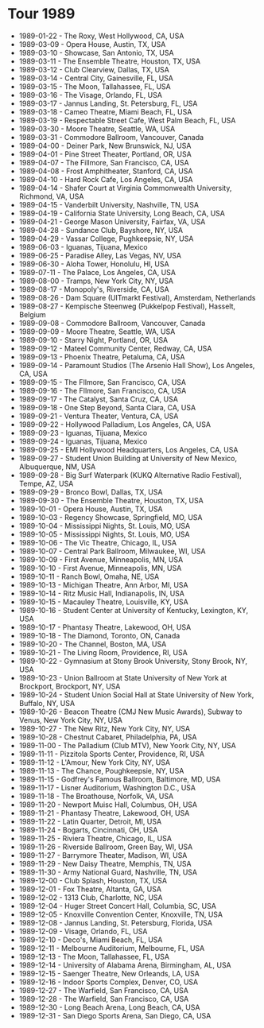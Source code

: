 # Tour 1989

* 1989-01-22 - The Roxy, West Hollywood, CA, USA
* 1989-03-09 - Opera House, Austin, TX, USA
* 1989-03-10 - Showcase, San Antonio, TX, USA
* 1989-03-11 - The Ensemble Theatre, Houston, TX, USA
* 1989-03-12 - Club Clearview, Dallas, TX, USA
* 1989-03-14 - Central City, Gainesville, FL, USA
* 1989-03-15 - The Moon, Tallahassee, FL, USA
* 1989-03-16 - The Visage, Orlando, FL, USA
* 1989-03-17 - Jannus Landing, St. Petersburg, FL, USA
* 1989-03-18 - Cameo Theatre, Miami Beach, FL, USA
* 1989-03-19 - Respectable Street Cafe, West Palm Beach, FL, USA
* 1989-03-30 - Moore Theatre, Seattle, WA, USA
* 1989-03-31 - Commodore Ballroom, Vancouver, Canada
* 1989-04-00 - Deiner Park, New Brunswick, NJ, USA
* 1989-04-01 - Pine Street Theater, Portland, OR, USA
* 1989-04-07 - The Fillmore, San Francisco, CA, USA
* 1989-04-08 - Frost Amphitheater, Stanford, CA, USA
* 1989-04-10 - Hard Rock Cafe, Los Angeles, CA, USA
* 1989-04-14 - Shafer Court at Virginia Commonwealth University, Richmond, VA, USA
* 1989-04-15 - Vanderbilt University, Nashville, TN, USA
* 1989-04-19 - California State University, Long Beach, CA, USA
* 1989-04-21 - George Mason University, Fairfax, VA, USA
* 1989-04-28 - Sundance Club, Bayshore, NY, USA
* 1989-04-29 - Vassar College, Pughkeepsie, NY, USA
* 1989-06-03 - Iguanas, Tijuana, Mexico
* 1989-06-25 - Paradise Alley, Las Vegas, NV, USA
* 1989-06-30 - Aloha Tower, Honolulu, HI, USA
* 1989-07-11 - The Palace, Los Angeles, CA, USA
* 1989-08-00 - Tramps, New York City, NY, USA
* 1989-08-17 - Monopoly's, Riverside, CA, USA
* 1989-08-26 - Dam Square (UITmarkt Festival), Amsterdam, Netherlands
* 1989-08-27 - Kempische Steenweg (Pukkelpop Festival), Hasselt, Belgium
* 1989-09-08 - Commodore Ballroom, Vancouver, Canada
* 1989-09-09 - Moore Theatre, Seattle, WA, USA
* 1989-09-10 - Starry Night, Portland, OR, USA
* 1989-09-12 - Mateel Community Center, Redway, CA, USA
* 1989-09-13 - Phoenix Theatre, Petaluma, CA, USA
* 1989-09-14 - Paramount Studios (The Arsenio Hall Show), Los Angeles, CA, USA
* 1989-09-15 - The FIlmore, San Francisco, CA, USA
* 1989-09-16 - The FIlmore, San Francisco, CA, USA
* 1989-09-17 - The Catalyst, Santa Cruz, CA, USA
* 1989-09-18 - One Step Beyond, Santa Clara, CA, USA
* 1989-09-21 - Ventura Theater, Ventura, CA, USA
* 1989-09-22 - Hollywood Palladium, Los Angeles, CA, USA
* 1989-09-23 - Iguanas, Tijuana, Mexico
* 1989-09-24 - Iguanas, Tijuana, Mexico
* 1989-09-25 - EMI Hollywood Headquarters, Los Angeles, CA, USA
* 1989-09-27 - Student Union Building at University of New Mexico, Albuquerque, NM, USA
* 1989-09-28 - Big Surf Waterpark (KUKQ Alternative Radio Festival), Tempe, AZ, USA
* 1989-09-29 - Bronco Bowl, Dallas, TX, USA
* 1989-09-30 - The Ensemble Theatre, Houston, TX, USA
* 1989-10-01 - Opera House, Austin, TX, USA
* 1989-10-03 - Regency Showcase, Springfield, MO, USA
* 1989-10-04 - Mississippi Nights, St. Louis, MO, USA
* 1989-10-05 - Mississippi Nights, St. Louis, MO, USA
* 1989-10-06 - The Vic Theatre, Chicago, IL, USA
* 1989-10-07 - Central Park Ballroom, Milwaukee, WI, USA
* 1989-10-09 - First Avenue, Minneapolis, MN, USA
* 1989-10-10 - First Avenue, Minneapolis, MN, USA
* 1989-10-11 - Ranch Bowl, Omaha, NE, USA
* 1989-10-13 - Michigan Theatre, Ann Arbor, MI, USA
* 1989-10-14 - Ritz Music Hall, Indianapolis, IN, USA
* 1989-10-15 - Macauley Theatre, Louisville, KY, USA
* 1989-10-16 - Student Center at University of Kentucky, Lexington, KY, USA
* 1989-10-17 - Phantasy Theatre, Lakewood, OH, USA
* 1989-10-18 - The Diamond, Toronto, ON, Canada
* 1989-10-20 - The Channel, Boston, MA, USA
* 1989-10-21 - The Living Room, Providence, RI, USA
* 1989-10-22 - Gymnasium at Stony Brook University, Stony Brook, NY, USA
* 1989-10-23 - Union Ballroom at State University of New York at Brockport, Brockport, NY, USA
* 1989-10-24 - Student Union Social Hall at State University of New York, Buffalo, NY, USA
* 1989-10-26 - Beacon Theatre (CMJ New Music Awards), Subway to Venus, New York City, NY, USA
* 1989-10-27 - The New Ritz, New York City, NY, USA
* 1989-10-28 - Chestnut Cabaret, Philadelphia, PA, USA
* 1989-11-00 - The Palladium (Club MTV), New Yoork City, NY, USA
* 1989-11-11 - Pizzitola Sports Center, Providence, RI, USA
* 1989-11-12 - L'Amour, New York City, NY, USA
* 1989-11-13 - The Chance, Poughkeepsie, NY, USA
* 1989-11-15 - Godfrey's Famous Ballroom, Baltimore, MD, USA
* 1989-11-17 - Lisner Auditorium, Washington D.C., USA
* 1989-11-18 - The Broathouse, Norfolk, VA, USA
* 1989-11-20 - Newport Muisc Hall, Columbus, OH, USA
* 1989-11-21 - Phantasy Theatre, Lakewood, OH, USA
* 1989-11-22 - Latin Quarter, Detroit, MI, USA
* 1989-11-24 - Bogarts, Cincinnati, OH, USA
* 1989-11-25 - Riviera Theatre, Chicago, IL, USA
* 1989-11-26 - Riverside Ballroom, Green Bay, WI, USA
* 1989-11-27 - Barrymore Theater, Madison, WI, USA
* 1989-11-29 - New Daisy Theatre, Memphis, TN, USA
* 1989-11-30 - Army National Guard, Nashville, TN, USA
* 1989-12-00 - Club Splash, Houston, TX, USA
* 1989-12-01 - Fox Theatre, Altanta, GA, USA
* 1989-12-02 - 1313 Club, Charlotte, NC, USA
* 1989-12-04 - Huger Street Concert Hall, Columbia, SC, USA
* 1989-12-05 - Knoxville Convention Center, Knoxville, TN, USA
* 1989-12-08 - Jannus Landing, St. Petersburg, Florida, USA
* 1989-12-09 - Visage, Orlando, FL, USA
* 1989-12-10 - Deco's, Miami Beach, FL, USA
* 1989-12-11 - Melbourne Auditorium, Melbourne, FL, USA
* 1989-12-13 - The Moon, Tallahassee, FL, USA
* 1989-12-14 - University of Alabama Arena, Birmingham, AL, USA
* 1989-12-15 - Saenger Theatre, New Orleands, LA, USA
* 1989-12-16 - Indoor Sports Complex, Denver, CO, USA
* 1989-12-27 - The Warfield, San Francisco, CA, USA
* 1989-12-28 - The Warfield, San Francisco, CA, USA
* 1989-12-30 - Long Beach Arena, Long Beach, CA, USA
* 1989-12-31 - San Diego Sports Arena, San Diego, CA, USA